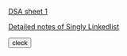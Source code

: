 <a href="https://docs.google.com/document/d/1b9PXl1g8gaD_-wS8LZ4r0MJjvyYHa2sDcVEa2VJBA8A/edit?usp=sharing">DSA sheet 1 </a>

<a href="https://docs.google.com/document/d/1FKPwM7F1fqW_Emv_W1xlTbSix9ZqLBqZgbv0oOhG9Ds/edit?usp=sharing">Detailed notes of Singly Linkedlist </a>

<input type=button value="cleck">
